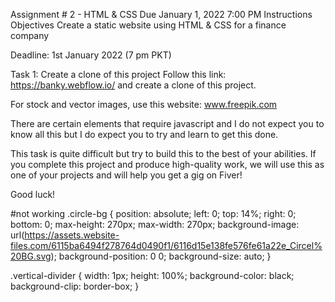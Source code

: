 Assignment # 2 - HTML & CSS
Due January 1, 2022 7:00 PM
Instructions
Objectives
Create a static website using HTML & CSS for a finance company

Deadline: 1st January 2022 (7 pm PKT)

Task 1: Create a clone of this project
Follow this link: https://banky.webflow.io/ and create a clone of this project.

For stock and vector images, use this website: www.freepik.com

There are certain elements that require javascript and I do not expect you to know all this but I do expect you to try and learn to get this done.

This task is quite difficult but try to build this to the best of your abilities. If you complete this project and produce high-quality work, we will use this as one of your projects and will help you get a gig on Fiver!

Good luck!

#not working
.circle-bg {
position: absolute;
left: 0;
top: 14%;
right: 0;
bottom: 0;
max-height: 270px;
max-width: 270px;
background-image: url(https://assets.website-files.com/6115ba6494f278764d0490f1/6116d15e138fe576fe61a22e_Circel%20BG.svg);
background-position: 0 0;
background-size: auto;
}

.vertical-divider {
width: 1px;
height: 100%;
background-color: black;
background-clip: border-box;
}
